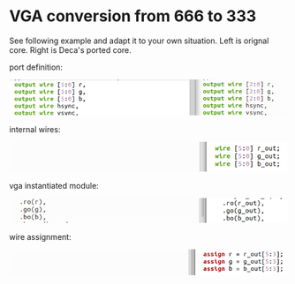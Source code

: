 # VGA conversion from 666 to 333

See following example and adapt it to your own situation. Left is orignal core. Right is Deca's ported core.

port definition:

![image-20210527214124669](./images/image-20210527214124669.png)



internal wires:

![image-20210527214431415](./images/image-20210527214431415.png)

vga instantiated module:

![image-20210527214623061](./images/image-20210527214623061.png)



wire assignment:

![image-20210527214702850](./images/image-20210527214702850.png)

